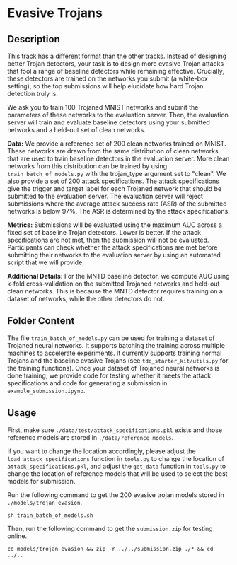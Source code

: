 # Evasive Trojans

## Description

This track has a different format than the other tracks. Instead of designing better Trojan detectors, your task is to design more evasive Trojan attacks that fool a range of baseline detectors while remaining effective. Crucially, these detectors are trained on the networks you submit (a white-box setting), so the top submissions will help elucidate how hard Trojan detection truly is.

We ask you to train 100 Trojaned MNIST networks and submit the parameters of these networks to the evaluation server. Then, the evaluation server will train and evaluate baseline detectors using your submitted networks and a held-out set of clean networks.

**Data:** We provide a reference set of 200 clean networks trained on MNIST. These networks are drawn from the same distribution of clean networks that are used to train baseline detectors in the evaluation server. More clean networks from this distribution can be trained by using `train_batch_of_models.py` with the trojan_type argument set to "clean". We also provide a set of 200 attack specifications. The attack specifications give the trigger and target label for each Trojaned network that should be submitted to the evaluation server. The evaluation server will reject submissions where the average attack success rate (ASR) of the submitted networks is below 97%. The ASR is determined by the attack specifications.

**Metrics:** Submissions will be evaluated using the maximum AUC across a fixed set of baseline Trojan detectors. Lower is better. If the attack specifications are not met, then the submission will not be evaluated. Participants can check whether the attack specifications are met before submitting their networks to the evaluation server by using an automated script that we will provide.

**Additional Details:** For the MNTD baseline detector, we compute AUC using k-fold cross-validation on the submitted Trojaned networks and held-out clean networks. This is because the MNTD detector requires training on a dataset of networks, while the other detectors do not.

## Folder Content

The file `train_batch_of_models.py` can be used for training a dataset of Trojaned neural networks. It supports batching the training across multiple machines to accelerate experiments. It currently supports training normal Trojans and the baseline evasive Trojans (see `tdc_starter_kit/utils.py` for the training functions). Once your dataset of Trojaned neural networks is done training, we provide code for testing whether it meets the attack specifications and code for generating a submission in `example_submission.ipynb`.


## Usage

First, make sure `./data/test/attack_specifications.pkl` exists and those reference models are stored in `./data/reference_models`.

If you want to change the location accordingly, please adjust the `load_attack_specifications` function in `tools.py` to change the location of `attack_specifications.pkl`, and adjust the `get_data` function in `tools.py` to change the location of reference models that will be used to select the best models for submission.


Run the following command to get the 200 evasive trojan models stored in `./models/trojan_evasion`.
```
sh train_batch_of_models.sh
```
Then, run the following command to get the `submission.zip` for testing online.
```
cd models/trojan_evasion && zip -r ../../submission.zip ./* && cd ../.. 
```



